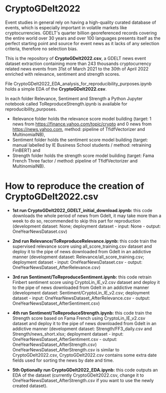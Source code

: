# CryptoGDelt2022

Event studies in general rely on having a high-quality curated database of events, which is especially important in volatile markets like cryptocurrencies. GDELT's quarter billion georeferenced records covering the entire world over 30 years and over 100 languages presents itself as the perfect starting point and source for event news as it lacks of any selection criteria, therefore no selection bias. 

This is the repository of __CryptoGDelt2022.csv__, a GDELT news event dataset extraction containing more than 243 thousands cryptocurrency related news events from 31st of March 2021 to the 30th of April 2022 enriched with relevance, sentiment and strength scores.

File CryptoGDelt2022_EDA_analysis_for_reproducibility_purposes.ipynb holds a simple EDA of the __CryptoGDelt2022.csv__.

In each folder Relevance, Sentiment and Strength a Python Jupyter notebook called ToReproduceStrength.ipynb is available for reproducibility_purposes.

* Relevance folder holds the relevance score model building (target: 1 news from https://finance.yahoo.com/topic/crypto and 0 news from https://news.yahoo.com, method: pipeline of TfidfVectorizer and MultinomialNB), 
* Sentiment folder holds the sentiment score model building (target: manual labelled by IE Business School students / method: retraining FinBERT) and 
* Strength folder holds the strength score model building (target: Fama French Three factor / method: pipeline of TfidfVectorizer and MultinomialNB).



# How to reproduce the creation of CryptoGDelt2022.csv

* __1st run CryptoGDelt2022_GDELT_initial_download.ipynb:__ this code downloads the whole period of news from Gdelt, it may take more than a week to do so, recommended to skip this part for reproduction 
(development dataset: None; deployment dataset - input: None - output: OneYearNewsDataset.csv)

* __2nd run Relevance/ToReproduceRelevance.ipynb:__ this code train the supervised relevance score using all_score_training.csv dataset and deploy it to the pipe of news downloaded from Gdelt in an addictive manner
(development dataset: Relevance/all_score_training.csv; deployment dataset - input: OneYearNewsDataset.csv - output: OneYearNewsDataset_AfterRelevance.csv)

* __3rd run Sentiment/ToReproduceSentiment.ipynb:__ this code retrain Finbert sentiment score using CryptoLin_IE_v2.csv dataset and deploy it to the pipe of news downloaded from Gdelt in an addictive manner
(development dataset: Sentiment/CryptoLin_IE_v2.csv; deployment dataset - input: OneYearNewsDataset_AfterRelevance.csv - output: OneYearNewsDataset_AfterSentiment.csv)

* __4th run Sentiment/ToReproduceStrength.ipynb:__ this code train the Strength score based on Fama French using CryptoLin_IE_v2.csv dataset and deploy it to the pipe of news downloaded from Gdelt in an addictive manner
(development dataset: Strength/FF3_daily.csv and Strength/news_short.xlsx; deployment dataset - input: OneYearNewsDataset_AfterSentiment.csv - output: OneYearNewsDataset_AfterStrength.csv) OneYearNewsDataset_AfterStrength.csv is similar to CryptoGDelt2022.csv, CryptoGDelt2022.csv contains some extra date fields used for sorting the news by date and time.


* __5th Optionally run CryptoGDelt2022_EDA.ipynb:__ this code outputs an EDA of the dataset (currently CryptoGDelt2022.csv, change it to OneYearNewsDataset_AfterStrength.csv if you want to use the newly created dataset).


